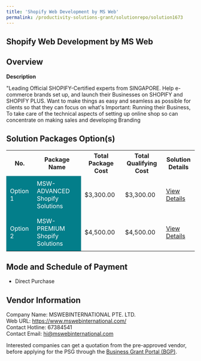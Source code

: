 ```yaml
---
title: 'Shopify Web Development by MS Web'
permalink: /productivity-solutions-grant/solutionrepo/solution1673
---
```


## Shopify Web Development by MS Web

## Overview

**Description**

"Leading Official SHOPIFY-Certified experts from SINGAPORE. Help e-commerce brands set up, and launch their Businesses on SHOPIFY and SHOPIFY PLUS. Want to make things as easy and seamless as possible for clients so that they can focus on what's Important: Running their Business, To take care of the technical aspects of setting up online shop so can concentrate on making sales and developing Branding

## Solution Packages Option(s)

<table>
<tr>
<th><b>No.</b></th>
<th><b>Package Name</b></th>
<th><b>Total Package Cost</b></th>
<th><b>Total Qualifying Cost</b></th>
<th><b>Solution Details</b></th>
</tr>
<tr>
<td style='padding: 10px; background-color: #037E8A; color: #FFFFFF;'>Option 1</td>
<td style='padding: 10px; background-color: #037E8A; color: #FFFFFF;'>MSW-ADVANCED Shopify Solutions</td>
<td style='padding: 10px;'>$3,300.00</td>
<td style='padding: 10px;'>$3,300.00</td>
<td style='padding: 10px;'><a href='/images/psg/MSWEBINTERNATIONAL_ShopifyWebDevelopment_16112023_Desensitised_Annex3_Part1.pdf' target='_blank'>View Details</a></td>
</tr>
<tr>
<td style='padding: 10px; background-color: #037E8A; color: #FFFFFF;'>Option 2</td>
<td style='padding: 10px; background-color: #037E8A; color: #FFFFFF;'>MSW-PREMIUM Shopify Solutions</td>
<td style='padding: 10px;'>$4,500.00</td>
<td style='padding: 10px;'>$4,500.00</td>
<td style='padding: 10px;'><a href='/images/psg/MSWEBINTERNATIONAL_ShopifyWebDevelopment_16112023_Desensitised_Annex3_Part2.pdf' target='_blank'>View Details</a></td>
</tr>
</table>

## Mode and Schedule of Payment

 - Direct Purchase

## Vendor Information

 Company Name: MSWEBINTERNATIONAL PTE. LTD.<br>Web URL: https://www.mswebinternational.com/ <br>Contact Hotline: 67384541 <br>Contact Email: hi@mswebinternational.com <br>

Interested companies can get a quotation from the pre-approved vendor, before applying for the PSG through the <a href='https://www.businessgrants.gov.sg/' target='_blank' rel='noopener'>Business Grant Portal (BGP)</a>.

<script src="/jquery/resize-tables.js"></script>
